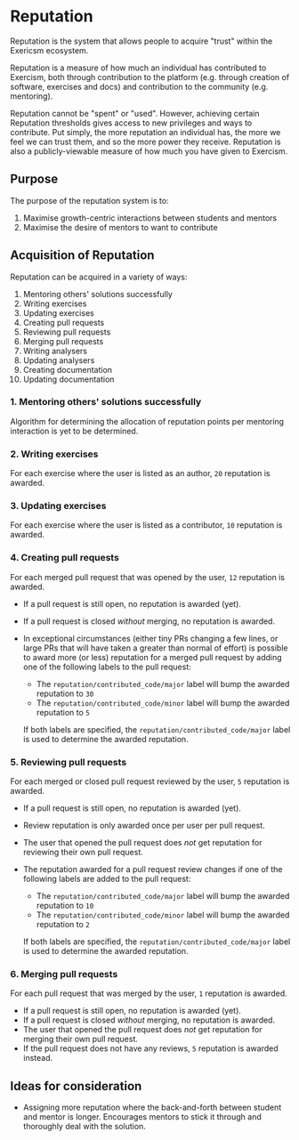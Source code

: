 # Reputation

Reputation is the system that allows people to acquire "trust" within the Exericsm ecosystem.

Reputation is a measure of how much an individual has contributed to Exercism, both through contribution to the platform (e.g. through creation of software, exercises and docs) and contribution to the community (e.g. mentoring).

Reputation cannot be "spent" or "used". However, achieving certain Reputation thresholds gives access to new privileges and ways to contribute. Put simply, the more reputation an individual has, the more we feel we can trust them, and so the more power they receive. Reputation is also a publicly-viewable measure of how much you have given to Exercism.

## Purpose

The purpose of the reputation system is to:

1. Maximise growth-centric interactions between students and mentors
2. Maximise the desire of mentors to want to contribute

## Acquisition of Reputation

Reputation can be acquired in a variety of ways:

1. Mentoring others' solutions successfully
2. Writing exercises
3. Updating exercises
4. Creating pull requests
5. Reviewing pull requests
6. Merging pull requests
7. Writing analysers
8. Updating analysers
9. Creating documentation
10. Updating documentation

### 1. Mentoring others' solutions successfully

Algorithm for determining the allocation of reputation points per mentoring interaction is yet to be determined.

### 2. Writing exercises

For each exercise where the user is listed as an author, `20` reputation is awarded.

### 3. Updating exercises

For each exercise where the user is listed as a contributor, `10` reputation is awarded.

### 4. Creating pull requests

For each merged pull request that was opened by the user, `12` reputation is awarded.

- If a pull request is still open, no reputation is awarded (yet).
- If a pull request is closed _without_ merging, no reputation is awarded.
- In exceptional circumstances (either tiny PRs changing a few lines, or large PRs that will have taken a greater than normal of effort) is possible to award more (or less) reputation for a merged pull request by adding one of the following labels to the pull request:

  - The `reputation/contributed_code/major` label will bump the awarded reputation to `30`
  - The `reputation/contributed_code/minor` label will bump the awarded reputation to `5`

  If both labels are specified, the `reputation/contributed_code/major` label is used to determine the awarded reputation.

### 5. Reviewing pull requests

For each merged or closed pull request reviewed by the user, `5` reputation is awarded.

- If a pull request is still open, no reputation is awarded (yet).
- Review reputation is only awarded once per user per pull request.
- The user that opened the pull request does _not_ get reputation for reviewing their own pull request.

- The reputation awarded for a pull request review changes if one of the following labels are added to the pull request:

  - The `reputation/contributed_code/major` label will bump the awarded reputation to `10`
  - The `reputation/contributed_code/minor` label will bump the awarded reputation to `2`

  If both labels are specified, the `reputation/contributed_code/major` label is used to determine the awarded reputation.

### 6. Merging pull requests

For each pull request that was merged by the user, `1` reputation is awarded.

- If a pull request is still open, no reputation is awarded (yet).
- If a pull request is closed _without_ merging, no reputation is awarded.
- The user that opened the pull request does _not_ get reputation for merging their own pull request.
- If the pull request does not have any reviews, `5` reputation is awarded instead.

## Ideas for consideration

- Assigning more reputation where the back-and-forth between student and mentor is longer. Encourages mentors to stick it through and thoroughly deal with the solution.
